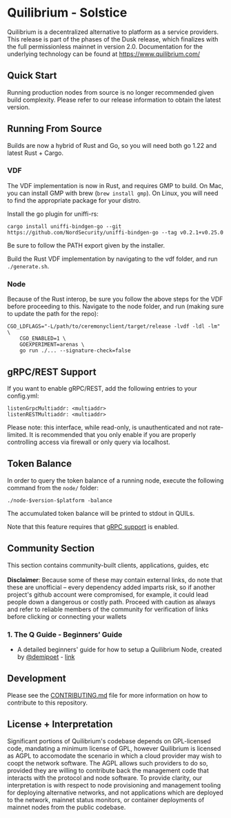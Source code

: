 # Quilibrium - Solstice

Quilibrium is a decentralized alternative to platform as a service providers.
This release is part of the phases of the Dusk release, which finalizes with
the full permissionless mainnet in version 2.0. Documentation for the
underlying technology can be found at https://www.quilibrium.com/

## Quick Start

Running production nodes from source is no longer recommended given build complexity. Please refer to our release information to obtain the latest version.

## Running From Source

Builds are now a hybrid of Rust and Go, so you will need both go 1.22 and latest Rust + Cargo.

### VDF

The VDF implementation is now in Rust, and requires GMP to build. On Mac, you can install GMP with brew (`brew install gmp`). On Linux, you will need to find the appropriate package for your distro.

Install the go plugin for uniffi-rs:

    cargo install uniffi-bindgen-go --git https://github.com/NordSecurity/uniffi-bindgen-go --tag v0.2.1+v0.25.0

Be sure to follow the PATH export given by the installer.

Build the Rust VDF implementation by navigating to the vdf folder, and run `./generate.sh`.

### Node

Because of the Rust interop, be sure you follow the above steps for the VDF before proceeding to this. Navigate to the node folder, and run (making sure to update the path for the repo):

    CGO_LDFLAGS="-L/path/to/ceremonyclient/target/release -lvdf -ldl -lm" \
        CGO_ENABLED=1 \
        GOEXPERIMENT=arenas \
        go run ./... --signature-check=false

## gRPC/REST Support

If you want to enable gRPC/REST, add the following entries to your config.yml:

    listenGrpcMultiaddr: <multiaddr> 
    listenRESTMultiaddr: <multiaddr>

Please note: this interface, while read-only, is unauthenticated and not rate-
limited. It is recommended that you only enable if you are properly controlling
access via firewall or only query via localhost.

## Token Balance

In order to query the token balance of a running node, execute the following command from the `node/` folder:

    ./node-$version-$platform -balance

The accumulated token balance will be printed to stdout in QUILs.

Note that this feature requires that [gRPC support](#grpcrest-support) is enabled.

## Community Section

This section contains community-built clients, applications, guides, etc <br /><br />
<b>Disclaimer</b>: Because some of these may contain external links, do note that these are unofficial – every dependency added imparts risk, so if another project's github account were compromised, for example, it could lead people down a dangerous or costly path. Proceed with caution as always and refer to reliable members of the community for verification of links before clicking or connecting your wallets

### 1. The Q Guide - Beginners’ Guide

- A detailed beginners' guide for how to setup a Quilibrium Node, created by [@demipoet](https://www.github.com/demipoet) - [link](https://quilibrium.guide/)<br/>

## Development

Please see the [CONTRIBUTING.md](CONTRIBUTING.md) file for more information on
how to contribute to this repository.

## License + Interpretation

Significant portions of Quilibrium's codebase depends on GPL-licensed code,
mandating a minimum license of GPL, however Quilibrium is licensed as AGPL to
accomodate the scenario in which a cloud provider may wish to coopt the network
software. The AGPL allows such providers to do so, provided they are willing
to contribute back the management code that interacts with the protocol and node
software. To provide clarity, our interpretation is with respect to node
provisioning and management tooling for deploying alternative networks, and not
applications which are deployed to the network, mainnet status monitors, or
container deployments of mainnet nodes from the public codebase.
